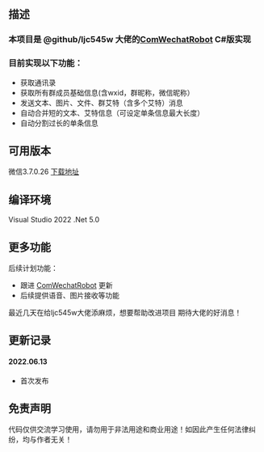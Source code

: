 ## 描述
### 本项目是 @github/ljc545w 大佬的[ComWechatRobot](https://github.com/ljc545w/ComWeChatRobot) C#版实现

### 目前实现以下功能：
- 获取通讯录
- 获取所有群成员基础信息(含wxid，群昵称，微信昵称）
- 发送文本、图片、文件、群艾特（含多个艾特）消息
- 自动合并短的文本、艾特信息（可设定单条信息最大长度）
- 自动分割过长的单条信息


## 可用版本
微信3.7.0.26 [下载地址](https://aichunjing.lanzoui.com/b00dd197e)


## 编译环境
Visual Studio 2022
.Net 5.0


## 更多功能
后续计划功能：
- 跟进 [ComWechatRobot](https://github.com/ljc545w/ComWeChatRobot) 更新
- 后续提供语音、图片接收等功能

最近几天在给ljc545w大佬添麻烦，想要帮助改进项目
期待大佬的好消息！


## 更新记录
#### 2022.06.13
- 首次发布


## 免责声明
代码仅供交流学习使用，请勿用于非法用途和商业用途！如因此产生任何法律纠纷，均与作者无关！
